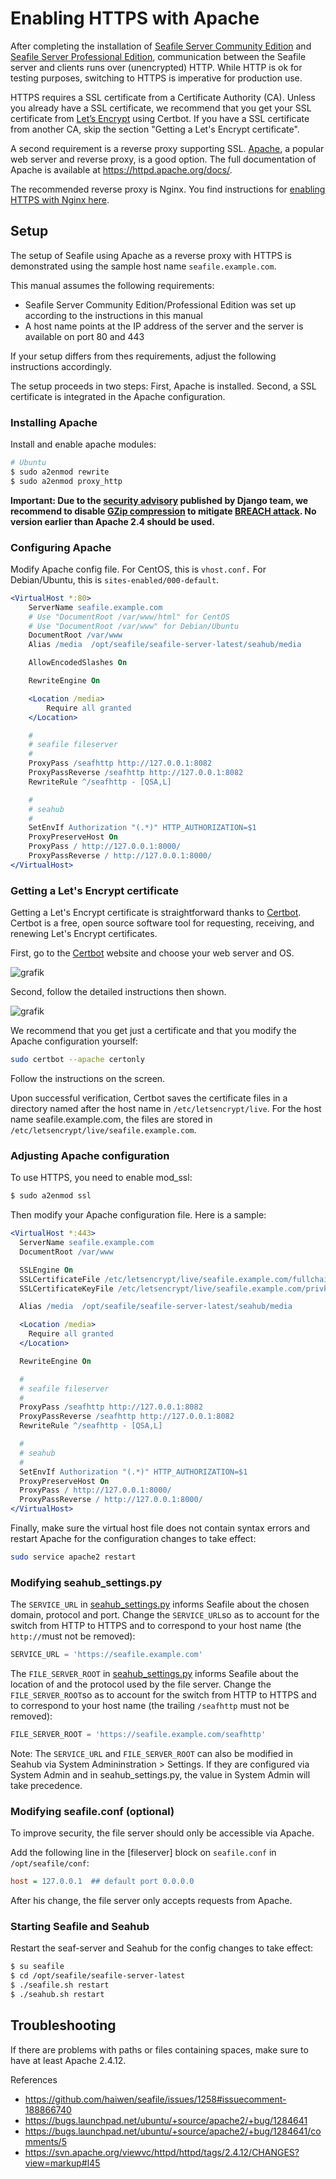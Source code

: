 # Enabling HTTPS with Apache

After completing the installation of [Seafile Server Community Edition](installation.md) and [Seafile Server Professional Edition](../pro/installation.md), communication between the Seafile server and clients runs over (unencrypted) HTTP. While HTTP is ok for testing purposes, switching to HTTPS is imperative for production use.

HTTPS requires a SSL certificate from a Certificate Authority (CA). Unless you already have a SSL certificate, we recommend that you get your SSL certificate from [Let’s Encrypt](https://letsencrypt.org/) using Certbot. If you have a SSL certificate from another CA, skip the section "Getting a Let's Encrypt certificate".

A second requirement is a reverse proxy supporting SSL. [Apache](https://httpd.apache.org/), a popular web server and reverse proxy, is a good option. The full documentation of Apache is available at https://httpd.apache.org/docs/.

The recommended reverse proxy is Nginx. You find instructions for [enabling HTTPS with Nginx here](../deploy/deploy_with_nginx).

## Setup

The setup of Seafile using Apache as a reverse proxy with HTTPS is demonstrated using the sample host name `seafile.example.com`. 

This manual assumes the following requirements:

* Seafile Server Community Edition/Professional Edition was set up according to the instructions in this manual
* A host name points at the IP address of the server and the server is available on port 80 and 443

If your setup differs from thes requirements, adjust the following instructions accordingly.

The setup proceeds in two steps: First, Apache is installed. Second, a SSL certificate is integrated in the Apache configuration.

### Installing Apache

Install and enable apache modules:

```bash
# Ubuntu
$ sudo a2enmod rewrite
$ sudo a2enmod proxy_http
```

**Important: Due to the [security advisory](https://www.djangoproject.com/weblog/2013/aug/06/breach-and-django/) published by Django team, we recommend to disable [GZip compression](http://httpd.apache.org/docs/2.2/mod/mod_deflate.html) to mitigate [BREACH attack](http://breachattack.com/). No version earlier than Apache 2.4 should be used.**

### Configuring Apache

Modify Apache config file. For CentOS, this is `vhost.conf.` For Debian/Ubuntu, this is `sites-enabled/000-default`. 

```apache
<VirtualHost *:80>
    ServerName seafile.example.com
    # Use "DocumentRoot /var/www/html" for CentOS
    # Use "DocumentRoot /var/www" for Debian/Ubuntu
    DocumentRoot /var/www
    Alias /media  /opt/seafile/seafile-server-latest/seahub/media

    AllowEncodedSlashes On

    RewriteEngine On

    <Location /media>
        Require all granted
    </Location>

    #
    # seafile fileserver
    #
    ProxyPass /seafhttp http://127.0.0.1:8082
    ProxyPassReverse /seafhttp http://127.0.0.1:8082
    RewriteRule ^/seafhttp - [QSA,L]

    #
    # seahub
    #
    SetEnvIf Authorization "(.*)" HTTP_AUTHORIZATION=$1
    ProxyPreserveHost On
    ProxyPass / http://127.0.0.1:8000/
    ProxyPassReverse / http://127.0.0.1:8000/
</VirtualHost>
```

### Getting a Let's Encrypt certificate

Getting a Let's Encrypt certificate is straightforward thanks to [Certbot](https://certbot.eff.org/). Certbot is a free, open source software tool for requesting, receiving, and renewing Let's Encrypt certificates.

First, go to the [Certbot](https://certbot.eff.org/) website and choose your web server and OS.

![grafik](../../images/certbot.png)

Second, follow the detailed instructions then shown.

![grafik](../../images/certbot-step2.png)

 

We recommend that you get just a certificate and that you modify the Apache configuration yourself:

```bash
sudo certbot --apache certonly
```

Follow the instructions on the screen.

Upon successful verification, Certbot saves the certificate files in a directory named after the host name in  ```/etc/letsencrypt/live```. For the host name seafile.example.com, the files are stored in `/etc/letsencrypt/live/seafile.example.com`. 

### Adjusting Apache configuration

To use HTTPS, you need to enable mod_ssl:

```bash
$ sudo a2enmod ssl
```

Then modify your Apache configuration file. Here is a sample:

```apache
<VirtualHost *:443>
  ServerName seafile.example.com
  DocumentRoot /var/www

  SSLEngine On
  SSLCertificateFile /etc/letsencrypt/live/seafile.example.com/fullchain.pem;    # Path to your fullchain.pem
  SSLCertificateKeyFile /etc/letsencrypt/live/seafile.example.com/privkey.pem;	# Path to your privkey.pem

  Alias /media  /opt/seafile/seafile-server-latest/seahub/media

  <Location /media>
    Require all granted
  </Location>

  RewriteEngine On

  #
  # seafile fileserver
  #
  ProxyPass /seafhttp http://127.0.0.1:8082
  ProxyPassReverse /seafhttp http://127.0.0.1:8082
  RewriteRule ^/seafhttp - [QSA,L]

  #
  # seahub
  #
  SetEnvIf Authorization "(.*)" HTTP_AUTHORIZATION=$1
  ProxyPreserveHost On
  ProxyPass / http://127.0.0.1:8000/
  ProxyPassReverse / http://127.0.0.1:8000/
</VirtualHost>
```

Finally, make sure the virtual host file does not contain syntax errors and restart Apache for the configuration changes to take effect:

```bash
sudo service apache2 restart
```

### Modifying seahub_settings.py

The `SERVICE_URL` in [seahub_settings.py](../../config/seafile_config/seahub_settings_py.md) informs Seafile about the chosen domain, protocol and port. Change the `SERVICE_URL`so as to account for the switch from HTTP to HTTPS and to correspond to your host name (the `http://`must not be removed):


```python
SERVICE_URL = 'https://seafile.example.com'
```

The `FILE_SERVER_ROOT` in [seahub_settings.py](../../config/seafile_config/seahub_settings_py.md) informs Seafile about the location of and the protocol used by the file server. Change the `FILE_SERVER_ROOT`so as to account for the switch from HTTP to HTTPS and to correspond to your host name (the trailing `/seafhttp` must not be removed):

```python
FILE_SERVER_ROOT = 'https://seafile.example.com/seafhttp'
```

Note: The `SERVICE_URL` and `FILE_SERVER_ROOT` can also be modified in Seahub via System Admininstration > Settings.  If they are configured via System Admin and in seahub_settings.py, the value in System Admin will take precedence.


### Modifying seafile.conf (optional)

To improve security, the file server should only be accessible via Apache.

Add the following line in the [fileserver] block on `seafile.conf` in `/opt/seafile/conf`:

```ini
host = 127.0.0.1  ## default port 0.0.0.0
```

After his change, the file server only accepts requests from Apache.

### Starting Seafile and Seahub

Restart the seaf-server and Seahub for the config changes to take effect:

```bash
$ su seafile
$ cd /opt/seafile/seafile-server-latest
$ ./seafile.sh restart
$ ./seahub.sh restart
```

## Troubleshooting

If there are problems with paths or files containing spaces, make sure to have at least Apache 2.4.12.

References

 * https://github.com/haiwen/seafile/issues/1258#issuecomment-188866740
 * https://bugs.launchpad.net/ubuntu/+source/apache2/+bug/1284641
 * https://bugs.launchpad.net/ubuntu/+source/apache2/+bug/1284641/comments/5
 * https://svn.apache.org/viewvc/httpd/httpd/tags/2.4.12/CHANGES?view=markup#l45
